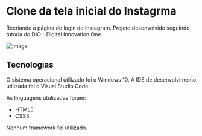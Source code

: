 # Clone da tela inicial do Instagrma
Recriando a página de login do Instagram. 
Projeto desenvolvido seguindo tutoria do DIO - Digital Innovation One.

![image](https://user-images.githubusercontent.com/87051404/203878045-f051032f-f8ef-49f6-87f5-48b64bc0985e.png)

## Tecnologias
O sistema operacional utilizado foi o Windows 10. A IDE de desenvolvimento utilizada foi o Visual Studio Code.

As linguagens utulizadas foram:

- HTML5
- CSS3

Nenhum framework foi utilizado.
